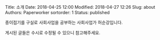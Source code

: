 Title: 소개
Date: 2018-04-25 12:00
Modified: 2018-04-27 12:26
Slug: about
Authors: Paperworker
sortorder: 1
Status: published

종이접기를 구실로 사회사업을 공부하는 사회사업가 허순강입니다.

게시된 글들은 수시로 수정될 수 있으니 참고해주세요.
